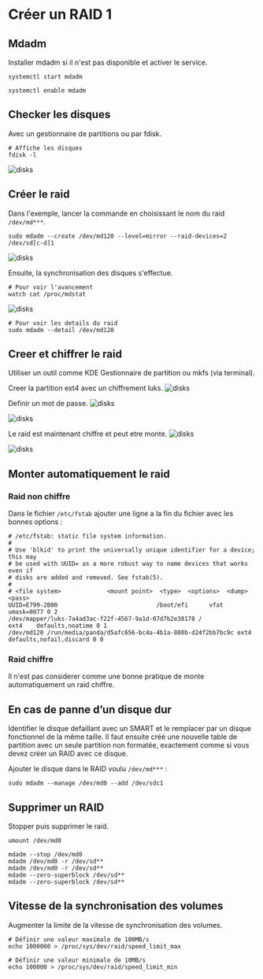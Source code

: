 # Créer un RAID 1

## Mdadm

Installer mdadm si il n'est pas disponible et activer le service.

```shell
systemctl start mdadm
```

```shell
systemctl enable mdadm
```

## Checker les disques

Avec un gestionnaire de partitions ou par fdisk.

```shell
# Affiche les disques
fdisk -l
```

![disks](images/disks-kde-1.png)

## Créer le raid

Dans l'exemple, lancer la commande en choisissant le nom du raid `/dev/md***`.

```shell
sudo mdadm --create /dev/md120 --level=mirror --raid-devices=2 /dev/sd[c-d]1
```

![disks](images/create-raid.png)

Ensuite, la synchronisation des disques s'effectue.

```shell
# Pour voir l'avancement
watch cat /proc/mdstat
```

![disks](images/watch-mdstat-sync.png)

```shell
# Pour voir les details du raid
sudo mdadm --detail /dev/md120
```

## Creer et chiffrer le raid

Utiliser un outil comme KDE Gestionnaire de partition ou mkfs (via terminal).

Creer la partition ext4 avec un chiffrement luks.
![disks](images/partition-raid.png)

Definir un mot de passe.
![disks](images/luks-partition.png)

![disks](images/confirm-partition-luks.png)

Le raid est maintenant chiffre et peut etre monte.
![disks](images/finished-partition-luks.png)

![disks](images/properties-partition-luks.png)

## Monter automatiquement le raid

### Raid non chiffre
Dans le fichier `/etc/fstab` ajouter une ligne a la fin du fichier avec les bonnes options :

```shell
# /etc/fstab: static file system information.
#
# Use 'blkid' to print the universally unique identifier for a device; this may
# be used with UUID= as a more robust way to name devices that works even if
# disks are added and removed. See fstab(5).
#
# <file system>             <mount point>  <type>  <options>  <dump>  <pass>
UUID=E799-2B00                            /boot/efi      vfat    umask=0077 0 2
/dev/mapper/luks-7a4ad3ac-f22f-4567-9a1d-07d7b2e38178 /              ext4    defaults,noatime 0 1
/dev/md120 /run/media/panda/d5afc656-bc4a-4b1a-800b-d24f2bb7bc9c ext4 defaults,nofail,discard 0 0
```

### Raid chiffre

Il n'est pas considerer comme une bonne pratique de monte automatiquement un raid chiffre.

## En cas de panne d’un disque dur

Identifier le disque defaillant avec un SMART et le remplacer par un disque fonctionnel de la même taille.
Il faut ensuite créé une nouvelle table de partition avec un seule partition non formatée, exactement comme si vous devez créer un RAID avec ce disque.

Ajouter le disque dans le RAID voulu `/dev/md***` :

```shell
sudo mdadm --manage /dev/md0 --add /dev/sdc1
```

## Supprimer un RAID

Stopper puis supprimer le raid.

```shell
umount /dev/md0
```

```shell
mdadm --stop /dev/md0
mdadm /dev/md0 -r /dev/sd**
mdadm /dev/md0 -r /dev/sd**
mdadm --zero-superblock /dev/sd**
mdadm --zero-superblock /dev/sd**
```

## Vitesse de la synchronisation des volumes

Augmenter la limite de la vitesse de synchronisation des volumes.

```shell
# Définir une valeur maximale de 100MB/s
echo 1000000 > /proc/sys/dev/raid/speed_limit_max

# Définir une valeur minimale de 10MB/s
echo 100000 > /proc/sys/dev/raid/speed_limit_min
```
